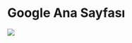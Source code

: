 # Google Ana Sayfası

<img src="https://user-images.githubusercontent.com/76835943/173577502-71ab83db-aa6c-45ea-8e8b-4daf3d718815.png">
